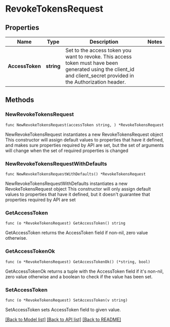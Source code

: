 # RevokeTokensRequest

## Properties

Name | Type | Description | Notes
------------ | ------------- | ------------- | -------------
**AccessToken** | **string** | Set to the access token you want to revoke. This access token must have been generated using the client_id and client_secret provided in the Authorization header. | 

## Methods

### NewRevokeTokensRequest

`func NewRevokeTokensRequest(accessToken string, ) *RevokeTokensRequest`

NewRevokeTokensRequest instantiates a new RevokeTokensRequest object
This constructor will assign default values to properties that have it defined,
and makes sure properties required by API are set, but the set of arguments
will change when the set of required properties is changed

### NewRevokeTokensRequestWithDefaults

`func NewRevokeTokensRequestWithDefaults() *RevokeTokensRequest`

NewRevokeTokensRequestWithDefaults instantiates a new RevokeTokensRequest object
This constructor will only assign default values to properties that have it defined,
but it doesn't guarantee that properties required by API are set

### GetAccessToken

`func (o *RevokeTokensRequest) GetAccessToken() string`

GetAccessToken returns the AccessToken field if non-nil, zero value otherwise.

### GetAccessTokenOk

`func (o *RevokeTokensRequest) GetAccessTokenOk() (*string, bool)`

GetAccessTokenOk returns a tuple with the AccessToken field if it's non-nil, zero value otherwise
and a boolean to check if the value has been set.

### SetAccessToken

`func (o *RevokeTokensRequest) SetAccessToken(v string)`

SetAccessToken sets AccessToken field to given value.



[[Back to Model list]](../README.md#documentation-for-models) [[Back to API list]](../README.md#documentation-for-api-endpoints) [[Back to README]](../README.md)



